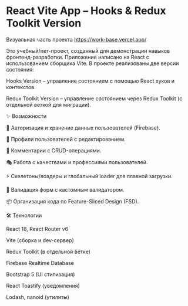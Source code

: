 # React Vite App – Hooks & Redux Toolkit Version

Визуальная часть проекта https://work-base.vercel.app/

Это учебный/пет-проект, созданный для демонстрации навыков фронтенд-разработки.
Приложение написано на React с использованием сборщика Vite. В проекте реализованы две версии состояния:

Hooks Version – управление состоянием с помощью React хуков и контекстов.

Redux Toolkit Version – управление состоянием через Redux Toolkit (с отдельной веткой для миграции).

✨ Возможности

🔐 Авторизация и хранение данных пользователей (Firebase).

👤 Профили пользователей с редактированием.

💬 Комментарии с CRUD-операциями.

🎭 Работа с качествами и профессиями пользователей.

⚡ Скелетоны/лоадеры и глобальный loader для плавной загрузки.

🧪 Валидация форм с кастомным валидатором.

📦 Организация кода по Feature-Sliced Design (FSD).

🛠️ Технологии

React 18, React Router v6

Vite (сборка и dev-сервер)

Redux Toolkit (в отдельной ветке)

Firebase Realtime Database

Bootstrap 5 (UI стилизация)

React Toastify (уведомления)

Lodash, nanoid (утилиты)
